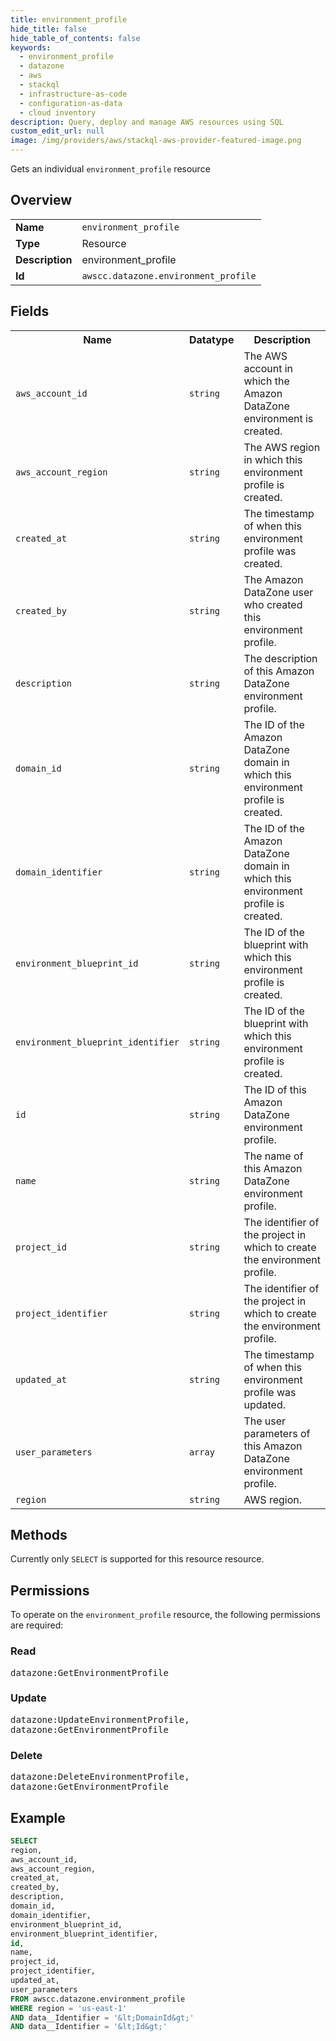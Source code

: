 ```yaml
---
title: environment_profile
hide_title: false
hide_table_of_contents: false
keywords:
  - environment_profile
  - datazone
  - aws
  - stackql
  - infrastructure-as-code
  - configuration-as-data
  - cloud inventory
description: Query, deploy and manage AWS resources using SQL
custom_edit_url: null
image: /img/providers/aws/stackql-aws-provider-featured-image.png
---
```

Gets an individual <code>environment_profile</code> resource

## Overview
<table><tbody>
<tr><td><b>Name</b></td><td><code>environment_profile</code></td></tr>
<tr><td><b>Type</b></td><td>Resource</td></tr>
<tr><td><b>Description</b></td><td>environment_profile</td></tr>
<tr><td><b>Id</b></td><td><code>awscc.datazone.environment_profile</code></td></tr>
</tbody></table>

## Fields
<table><tbody>
<tr><th>Name</th><th>Datatype</th><th>Description</th></tr>
<tr><td><code>aws_account_id</code></td><td><code>string</code></td><td>The AWS account in which the Amazon DataZone environment is created.</td></tr>
<tr><td><code>aws_account_region</code></td><td><code>string</code></td><td>The AWS region in which this environment profile is created.</td></tr>
<tr><td><code>created_at</code></td><td><code>string</code></td><td>The timestamp of when this environment profile was created.</td></tr>
<tr><td><code>created_by</code></td><td><code>string</code></td><td>The Amazon DataZone user who created this environment profile.</td></tr>
<tr><td><code>description</code></td><td><code>string</code></td><td>The description of this Amazon DataZone environment profile.</td></tr>
<tr><td><code>domain_id</code></td><td><code>string</code></td><td>The ID of the Amazon DataZone domain in which this environment profile is created.</td></tr>
<tr><td><code>domain_identifier</code></td><td><code>string</code></td><td>The ID of the Amazon DataZone domain in which this environment profile is created.</td></tr>
<tr><td><code>environment_blueprint_id</code></td><td><code>string</code></td><td>The ID of the blueprint with which this environment profile is created.</td></tr>
<tr><td><code>environment_blueprint_identifier</code></td><td><code>string</code></td><td>The ID of the blueprint with which this environment profile is created.</td></tr>
<tr><td><code>id</code></td><td><code>string</code></td><td>The ID of this Amazon DataZone environment profile.</td></tr>
<tr><td><code>name</code></td><td><code>string</code></td><td>The name of this Amazon DataZone environment profile.</td></tr>
<tr><td><code>project_id</code></td><td><code>string</code></td><td>The identifier of the project in which to create the environment profile.</td></tr>
<tr><td><code>project_identifier</code></td><td><code>string</code></td><td>The identifier of the project in which to create the environment profile.</td></tr>
<tr><td><code>updated_at</code></td><td><code>string</code></td><td>The timestamp of when this environment profile was updated.</td></tr>
<tr><td><code>user_parameters</code></td><td><code>array</code></td><td>The user parameters of this Amazon DataZone environment profile.</td></tr>
<tr><td><code>region</code></td><td><code>string</code></td><td>AWS region.</td></tr>

</tbody></table>

## Methods
Currently only <code>SELECT</code> is supported for this resource resource.

## Permissions

To operate on the <code>environment_profile</code> resource, the following permissions are required:

### Read
<pre>
datazone:GetEnvironmentProfile</pre>

### Update
<pre>
datazone:UpdateEnvironmentProfile,
datazone:GetEnvironmentProfile</pre>

### Delete
<pre>
datazone:DeleteEnvironmentProfile,
datazone:GetEnvironmentProfile</pre>


## Example
```sql
SELECT
region,
aws_account_id,
aws_account_region,
created_at,
created_by,
description,
domain_id,
domain_identifier,
environment_blueprint_id,
environment_blueprint_identifier,
id,
name,
project_id,
project_identifier,
updated_at,
user_parameters
FROM awscc.datazone.environment_profile
WHERE region = 'us-east-1'
AND data__Identifier = '&lt;DomainId&gt;'
AND data__Identifier = '&lt;Id&gt;'
```
